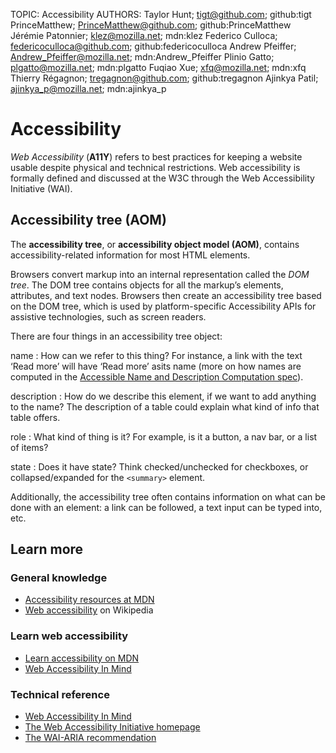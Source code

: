 TOPIC: Accessibility
AUTHORS: Taylor Hunt; tigt@github.com; github:tigt
         PrinceMatthew; PrinceMatthew@github.com; github:PrinceMatthew
         Jérémie Patonnier; klez@mozilla.net; mdn:klez
         Federico Culloca; federicoculloca@github.com; github:federicoculloca
         Andrew Pfeiffer; Andrew_Pfeiffer@mozilla.net; mdn:Andrew_Pfeiffer
         Plinio Gatto; plgatto@mozilla.net; mdn:plgatto
         Fuqiao Xue; xfq@mozilla.net; mdn:xfq
         Thierry Régagnon; tregagnon@github.com; github:tregagnon
         Ajinkya Patil; ajinkya_p@mozilla.net; mdn:ajinkya_p

# Accessibility

*Web Accessibility* (**A11Y**) refers to best practices for keeping a website usable despite physical
and technical restrictions. Web accessibility is formally defined and discussed at the W3C through
the Web Accessibility Initiative (WAI).

## Accessibility tree (AOM)

The **accessibility tree**, or **accessibility object model (AOM)**,
contains accessibility-related information for most HTML elements.

Browsers convert markup into an internal representation called the *DOM tree*.
The DOM tree contains
objects for all the markup’s elements, attributes, and text nodes. Browsers then create an
accessibility tree based on the DOM tree, which is used by platform-specific Accessibility APIs for
assistive technologies, such as screen readers.

There are four things in an accessibility tree object:

name
:   How can we refer to this thing? For instance, a link with the text ‘Read more’ will have
    ‘Read more’ asits name (more on how names are computed in the
    [Accessible Name and Description Computation spec](https://www.w3.org/TR/accname-1.1/)).

description
:   How do we describe this element, if we want to add anything to the name? The description of a table
    could explain what kind of info that table offers.

role
:   What kind of thing is it? For example, is it a button, a nav bar, or a list of items?

state
:   Does it have state? Think checked/unchecked for checkboxes, or collapsed/expanded
    for the `<summary>` element.

Additionally, the accessibility tree often contains information on what can be done with an
element: a link can be followed, a text input can be typed into, etc.

## Learn more

### General knowledge

- [Accessibility resources at MDN](https://developer.mozilla.org/en-US/docs/Web/Accessibility)
- [Web accessibility](https://en.wikipedia.org/wiki/Web%20accessibility) on Wikipedia

### Learn web accessibility

- [Learn accessibility on MDN](https://developer.mozilla.org/en-US/docs/Learn/Accessibility)
- [Web Accessibility In Mind](http://webaim.org/)

### Technical reference

- [Web Accessibility In Mind](https://developer.mozilla.org/en-US/docs/Web/Accessibility/ARIA)
- [The Web Accessibility Initiative homepage](http://www.w3.org/WAI/)
- [The WAI-ARIA recommendation](http://www.w3.org/TR/wai-aria/)
